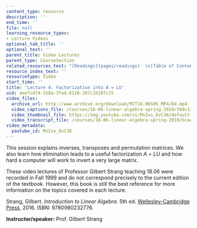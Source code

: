 ```yaml
---
content_type: resource
description: ''
end_time: ''
file: null
learning_resource_types:
- Lecture Videos
optional_tab_title: ''
optional_text: ''
parent_title: Video Lectures
parent_type: CourseSection
related_resources_text: "[Readings](pages/readings)  \n[Table of Contents](pages/readings#Table_of_Contents)"
resource_index_text: ''
resourcetype: Video
start_time: ''
title: 'Lecture 4: Factorization into A = LU'
uid: aee7c474-318a-3fa4-6126-207c1b107c15
video_files:
  archive_url: http://www.archive.org/download/MIT18.06S05_MP4/04.mp4
  video_captions_file: /courses/18-06-linear-algebra-spring-2010/384c13ab0cd45489a5daad41294e844d_MsIvs_6vC38.vtt
  video_thumbnail_file: https://img.youtube.com/vi/MsIvs_6vC38/default.jpg
  video_transcript_file: /courses/18-06-linear-algebra-spring-2010/bcac89b9054d2f1b8efc7b8c1a859068_MsIvs_6vC38.pdf
video_metadata:
  youtube_id: MsIvs_6vC38
---
```


This session explains inverses, transposes and permutation matrices. We also learn how elimination leads to a useful factorization _A_ = _LU_ and how hard a computer will work to invert a very large matrix.

These video lectures of Professor Gilbert Strang teaching 18.06 were recorded in Fall 1999 and do not correspond precisely to the current edition of the textbook. However, this book is still the best reference for more information on the topics covered in each lecture.

Strang, Gilbert. _Introduction to Linear Algebra_. 5th ed. [Wellesley-Cambridge Press](http://www.wellesleycambridge.com/), 2016. ISBN: 9780980232776.

**Instructor/speaker:** Prof. Gilbert Strang